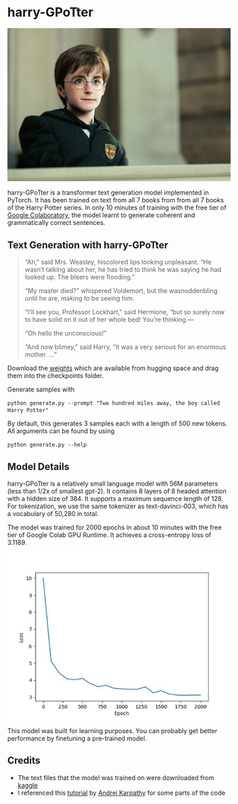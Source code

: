 # harry-GPoTter

![AI-generated Harry Potter Thumbnail](assets/thumbnail.jpg)

harry-GPoTter is a transformer text generation model implemented in PyTorch. It has been trained on text from all 7 books from from all 7 books of the Harry Potter series. In only 10 minutes of training with the free tier of [Google Colaboratory](https://colab.research.google.com/), the model learnt to generate coherent and grammatically correct sentences.

## Text Generation with harry-GPoTter

> “Ah,” said Mrs. Weasley, hiscolored lips looking unpleasant. “He wasn’t talking about her, he has tried to think he was saying he had looked up. The bleers were flooding.”
>
> “My master died?” whispered Voldemort, but the wasnoddenbling until he are, making to be seeing him.
>
> “I’ll see you, Professor Lockhart,” said Hermione, “but so surely now to have solid on it out of her whole bed! You’re thinking —
>
> “Oh hello the unconscious!”
>
> “And now blimey,” said Harry, “it was a very serious for an enormous mother. ...”

Download the [weights](https://huggingface.co/ShawnLJW/harry-GPoTter/resolve/main/checkpoint.pt) which are available from hugging space and drag them into the checkpoints folder.

Generate samples with

``` {bash}
python generate.py --prompt "Two hundred miles away, the boy called Harry Potter"
```

By default, this generates 3 samples each with a length of 500 new tokens. All arguments can be found by using

``` {bash}
python generate.py --help
```

## Model Details

harry-GPoTter is a relatively small language model with 56M parameters (less than 1/2x of smallest gpt-2). It contains 8 layers of 8 headed attention with a hidden size of 384. It supports a maximum sequence length of 128. For tokenization, we use the same tokenizer as text-davinci-003, which has a vocabulary of 50,280 in total.

The model was trained for 2000 epochs in about 10 minutes with the free tier of Google Colab GPU Runtime. It achieves a cross-entropy loss of 3.1189.

![validation loss curve](assets/loss.jpg)

This model was built for learning purposes. You can probably get better performance by finetuning a pre-trained model.

## Credits

- The text files that the model was trained on were downloaded from [kaggle](https://www.kaggle.com/datasets/balabaskar/harry-potter-books-corpora-part-1-7)
- I referenced this [tutorial](https://www.youtube.com/watch?v=kCc8FmEb1nYhttps://www.youtube.com/watch?v=kCc8FmEb1nY) by [Andrej Karpathy](https://github.com/karpathy) for some parts of the code
